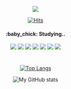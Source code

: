 <div align=center>
 
<img src="https://capsule-render.vercel.app/api?type=waving&color=random&height=270&section=footer&text=Hello%20World&fontSize=80&fontColor=FFFFFF&fontAlignY=60" />

[![Hits](https://hits.seeyoufarm.com/api/count/incr/badge.svg?url=https%3A%2F%2Fgithub.com%2FsoRan0219&count_bg=%239FE6C9&title_bg=%236F7E78&icon=&icon_color=%23E7E7E7&title=hits&edge_flat=false)](https://hits.seeyoufarm.com)

<h4>:baby_chick: Studying.. </h4>

<p>
<img src="https://img.shields.io/badge/JAVA-007396?style=flat-square&logo=java&logoColor=FFFFFF"/>
<img src="https://img.shields.io/badge/SPRING-6DB33F?style=flat-square&logo=spring&logoColor=FFFFFF"/>
<img src="https://img.shields.io/badge/MySQL-4479A1?style=flat-square&logo=mysql&logoColor=FFFFFF"/>
<img src="https://img.shields.io/badge/Oracle-F80000?style=flat-square&logo=oracle&logoColor=FFFFFF"/>
<img src="https://img.shields.io/badge/JavaScript-F7DF1E?style=flat-square&logo=javascript&logoColor=FFFFFF"/>
<img src="https://img.shields.io/badge/HTML-E34F26?style=flat-square&logo=html5&logoColor=FFFFFF"/>
<img src="https://img.shields.io/badge/CSS-1572B6?style=flat-square&logo=css3&logoColor=FFFFFF"/>
 </p>
 
 #

[![Top Langs](https://github-readme-stats.vercel.app/api/top-langs/?username=soRan0219&layout=compact)](https://github.com/soRan0219/github-readme-stats)

![My GitHub stats](https://github-readme-stats.vercel.app/api?username=soRan0219&show_icons=true&theme=vue)

 </div>
